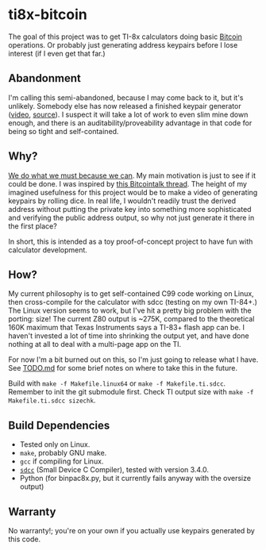 # ti8x-bitcoin

The goal of this project was to get TI-8x calculators doing basic [Bitcoin](https://github.com/bitcoin/bitcoin) operations.  Or probably just generating address keypairs before I lose interest (if I even get that far.)

## Abandonment

I'm calling this semi-abandoned, because I may come back to it, but it's unlikely.  Somebody else has now released a finished keypair generator ([video](https://vimeo.com/123798651), [source](http://www.mattwhitlock.com/diceware/diceware.c)).  I suspect it will take a lot of work to even slim mine down enough, and there is an auditability/proveability advantage in that code for being so tight and self-contained.

## Why?

[We do what we must because we can](http://www.imdb.com/character/ch0069595/quotes).  My main motivation is just to see if it could be done.  I was inspired by [this Bitcointalk thread](https://bitcointalk.org/index.php?topic=288057.5).  The height of my imagined usefulness for this project would be to make a video of generating keypairs by rolling dice.  In real life, I wouldn't readily trust the derived address without putting the private key into something more sophisticated and verifying the public address output, so why not just generate it there in the first place?

In short, this is intended as a toy proof-of-concept project to have fun with calculator development.

## How?

My current philosophy is to get self-contained C99 code working on Linux, then cross-compile for the calculator with sdcc (testing on my own TI-84+.)  The Linux version seems to work, but I've hit a pretty big problem with the porting: size!  The current Z80 output is ~275K, compared to the theoretical 160K maximum that Texas Instruments says a TI-83+ flash app can be.  I haven't invested a lot of time into shrinking the output yet, and have done nothing at all to deal with a multi-page app on the TI.

For now I'm a bit burned out on this, so I'm just going to release what I have.  See [TODO.md](TODO.md) for some brief notes on where to take this in the future.

Build with `make -f Makefile.linux64` or `make -f Makefile.ti.sdcc`.  Remember to init the git submodule first.  Check TI output size with `make -f Makefile.ti.sdcc sizechk`.

## Build Dependencies
- Tested only on Linux.
- `make`, probably GNU make.
- `gcc` if compiling for Linux.
- [`sdcc`](http://sdcc.sourceforge.net/) (Small Device C Compiler), tested with version 3.4.0.
- Python (for binpac8x.py, but it currently fails anyway with the oversize output)

## Warranty

No warranty!; you're on your own if you actually use keypairs generated by this code.

